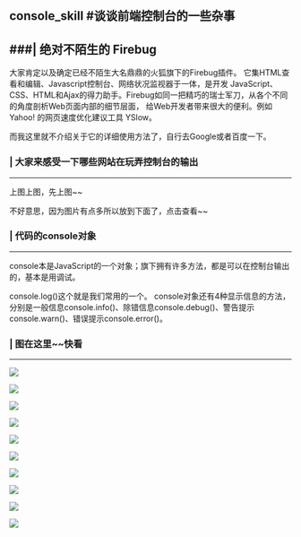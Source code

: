  console_skill
#谈谈前端控制台的一些杂事
------------------------------

###| 绝对不陌生的 Firebug  
----------------

大家肯定以及确定已经不陌生大名鼎鼎的火狐旗下的Firebug插件。
它集HTML查看和编辑、Javascript控制台、网络状况监视器于一体，是开发 JavaScript、CSS、HTML和Ajax的得力助手。Firebug如同一把精巧的瑞士军刀，从各个不同的角度剖析Web页面内部的细节层面， 给Web开发者带来很大的便利。例如 Yahoo! 的网页速度优化建议工具 YSlow。

而我这里就不介绍关于它的详细使用方法了，自行去Google或者百度一下。





### | 大家来感受一下哪些网站在玩弄控制台的输出 
----------------

 上图上图，先上图~~
 
 不好意思，因为图片有点多所以放到下面了，点击查看~~


### | 代码的console对象  
----------------

console本是JavaScript的一个对象；旗下拥有许多方法，都是可以在控制台输出的，基本是用调试。

console.log()这个就是我们常用的一个。
console对象还有4种显示信息的方法，分别是一般信息console.info()、除错信息console.debug()、警告提示console.warn()、错误提示console.error()。











### | 图在这里~~快看 
----------------


[![](http://i.niupic.com/images/2015/06/25/558baa87422a6.png)](http://mynameisblue.com)

[![](http://i.niupic.com/images/2015/06/25/558baa89863f6.png)](http://mynameisblue.com)

[![](http://i.niupic.com/images/2015/06/25/558baa8eb7baa.png)](http://mynameisblue.com)

[![](http://i.niupic.com/images/2015/06/25/558baa90bfaef.png)](http://mynameisblue.com)

[![](http://i.niupic.com/images/2015/06/25/558baa91ee1ff.png)](http://mynameisblue.com)

[![](http://i.niupic.com/images/2015/06/25/558baa9331b01.png)](http://mynameisblue.com)

[![](http://i.niupic.com/images/2015/06/25/558baa9543a29.png)](http://mynameisblue.com)

[![](http://i.niupic.com/images/2015/06/25/558baa96515dc.png)](http://mynameisblue.com)

[![](http://i.niupic.com/images/2015/06/25/558baa97e0c56.png)](http://mynameisblue.com)

[![](http://i.niupic.com/images/2015/06/25/558baa990067f.png)](http://mynameisblue.com)



